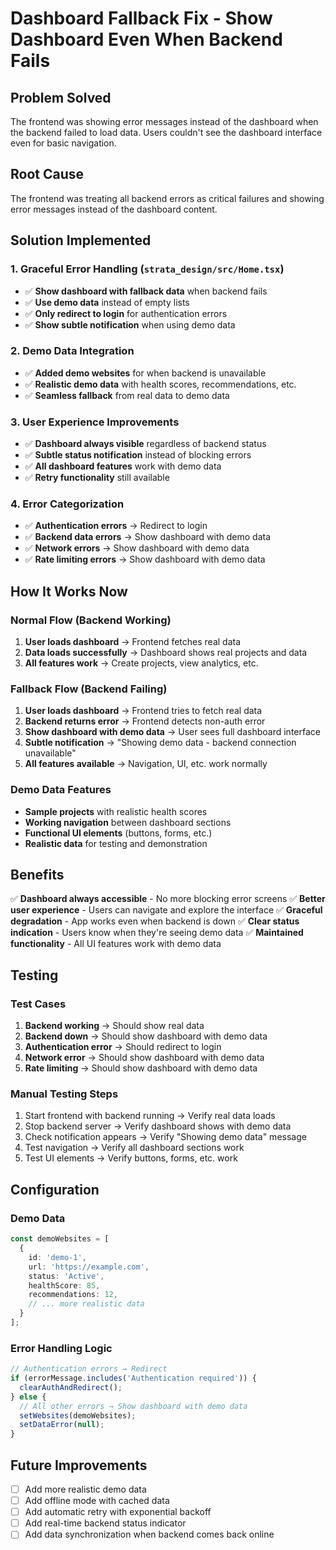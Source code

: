 # Dashboard Fallback Fix - Show Dashboard Even When Backend Fails

## Problem Solved
The frontend was showing error messages instead of the dashboard when the backend failed to load data. Users couldn't see the dashboard interface even for basic navigation.

## Root Cause
The frontend was treating all backend errors as critical failures and showing error messages instead of the dashboard content.

## Solution Implemented

### 1. **Graceful Error Handling** (`strata_design/src/Home.tsx`)
- ✅ **Show dashboard with fallback data** when backend fails
- ✅ **Use demo data** instead of empty lists
- ✅ **Only redirect to login** for authentication errors
- ✅ **Show subtle notification** when using demo data

### 2. **Demo Data Integration**
- ✅ **Added demo websites** for when backend is unavailable
- ✅ **Realistic demo data** with health scores, recommendations, etc.
- ✅ **Seamless fallback** from real data to demo data

### 3. **User Experience Improvements**
- ✅ **Dashboard always visible** regardless of backend status
- ✅ **Subtle status notification** instead of blocking errors
- ✅ **All dashboard features** work with demo data
- ✅ **Retry functionality** still available

### 4. **Error Categorization**
- ✅ **Authentication errors** → Redirect to login
- ✅ **Backend data errors** → Show dashboard with demo data
- ✅ **Network errors** → Show dashboard with demo data
- ✅ **Rate limiting errors** → Show dashboard with demo data

## How It Works Now

### Normal Flow (Backend Working)
1. **User loads dashboard** → Frontend fetches real data
2. **Data loads successfully** → Dashboard shows real projects and data
3. **All features work** → Create projects, view analytics, etc.

### Fallback Flow (Backend Failing)
1. **User loads dashboard** → Frontend tries to fetch real data
2. **Backend returns error** → Frontend detects non-auth error
3. **Show dashboard with demo data** → User sees full dashboard interface
4. **Subtle notification** → "Showing demo data - backend connection unavailable"
5. **All features available** → Navigation, UI, etc. work normally

### Demo Data Features
- **Sample projects** with realistic health scores
- **Working navigation** between dashboard sections
- **Functional UI elements** (buttons, forms, etc.)
- **Realistic data** for testing and demonstration

## Benefits

✅ **Dashboard always accessible** - No more blocking error screens
✅ **Better user experience** - Users can navigate and explore the interface
✅ **Graceful degradation** - App works even when backend is down
✅ **Clear status indication** - Users know when they're seeing demo data
✅ **Maintained functionality** - All UI features work with demo data

## Testing

### Test Cases
1. **Backend working** → Should show real data
2. **Backend down** → Should show dashboard with demo data
3. **Authentication error** → Should redirect to login
4. **Network error** → Should show dashboard with demo data
5. **Rate limiting** → Should show dashboard with demo data

### Manual Testing Steps
1. Start frontend with backend running → Verify real data loads
2. Stop backend server → Verify dashboard shows with demo data
3. Check notification appears → Verify "Showing demo data" message
4. Test navigation → Verify all dashboard sections work
5. Test UI elements → Verify buttons, forms, etc. work

## Configuration

### Demo Data
```typescript
const demoWebsites = [
  {
    id: 'demo-1',
    url: 'https://example.com',
    status: 'Active',
    healthScore: 85,
    recommendations: 12,
    // ... more realistic data
  }
];
```

### Error Handling Logic
```typescript
// Authentication errors → Redirect
if (errorMessage.includes('Authentication required')) {
  clearAuthAndRedirect();
} else {
  // All other errors → Show dashboard with demo data
  setWebsites(demoWebsites);
  setDataError(null);
}
```

## Future Improvements

- [ ] Add more realistic demo data
- [ ] Add offline mode with cached data
- [ ] Add automatic retry with exponential backoff
- [ ] Add real-time backend status indicator
- [ ] Add data synchronization when backend comes back online
